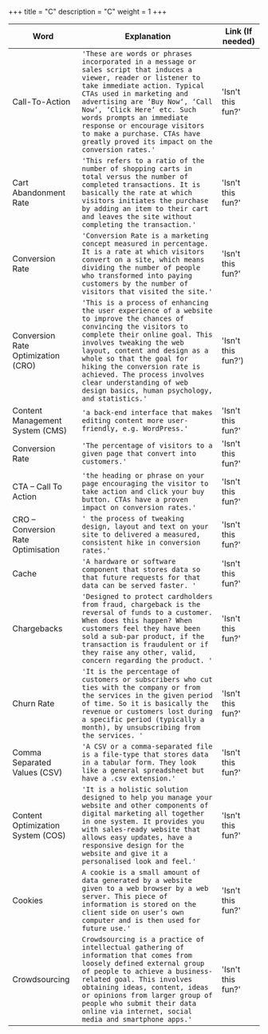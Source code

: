 +++
title = "C"
description = "C"
weight = 1
+++

|     Word       |        Explanation            |Link (If needed)             |
|----------------|-------------------------------|-----------------------------|
|Call-To-Action        |`'These are words or phrases incorporated in a message or sales script that induces a viewer, reader or listener to take immediate action. Typical CTAs used in marketing and advertising are ‘Buy Now‘, ‘Call Now‘, ‘Click Here‘ etc. Such words prompts an immediate response or encourage visitors to make a purchase. CTAs have greatly proved its impact on the conversion rates.'`            |'Isn't this fun?'            |
|Cart Abandonment Rate        |`'This refers to a ratio of the number of shopping carts in total versus the number of completed transactions. It is basically the rate at which visitors initiates the purchase by adding an item to their cart and leaves the site without completing the transaction.'`            |'Isn't this fun?'            |
|Conversion Rate       |`'Conversion Rate is a marketing concept measured in percentage. It is a rate at which visitors convert on a site, which means dividing the number of people who transformed into paying customers by the number of visitors that visited the site.'`            |'Isn't this fun?'            |
|Conversion Rate Optimization (CRO)        |`'This is a process of enhancing the user experience of a website to improve the chances of convincing the visitors to complete their online goal. This involves tweaking the web layout, content and design as a whole so that the goal for hiking the conversion rate is achieved. The process involves clear understanding of web design basics, human psychology, and statistics.'`            |'Isn't this fun?')            |
|Content Management System (CMS)      |`'a back-end interface that makes editing content more user-friendly, e.g. WordPress.'`            |'Isn't this fun?'            |
|Conversion Rate        |`'The percentage of visitors to a given page that convert into customers.'`            |'Isn't this fun?'            |
|CTA – Call To Action        |`'the heading or phrase on your page encouraging the visitor to take action and click your buy button. CTAs have a proven impact on conversion rates.'`            |'Isn't this fun?'            |
|CRO – Conversion Rate Optimisation        |`' the process of tweaking design, layout and text on your site to delivered a measured, consistent hike in conversion rates.'`            |'Isn't this fun?'             |
|Cache        |`'A hardware or software component that stores data so that future requests for that data can be served faster. '`            |'Isn't this fun?'            |
|Chargebacks         |`'Designed to protect cardholders from fraud, chargeback is the reversal of funds to a customer. When does this happen? When customers feel they have been sold a sub-par product, if the transaction is fraudulent or if they raise any other, valid, concern regarding the product. '`            |'Isn't this fun?'            |
|Churn Rate        |`'It is the percentage of customers or subscribers who cut ties with the company or from the services in the given period of time. So it is basically the revenue or customers lost during a specific period (typically a month), by unsubscribing from the services. '`            |'Isn't this fun?'            |
|Comma Separated Values (CSV)       |`'A CSV or a comma-separated file is a file-type that stores data in a tabular form. They look like a general spreadsheet but have a .csv extension.'`            |'Isn't this fun?'            |
|Content Optimization System (COS)       |`'It is a holistic solution designed to help you manage your website and other components of digital marketing all together in one system. It provides you with sales-ready website that allows easy updates, have a responsive design for the website and give it a personalised look and feel.'`            |'Isn't this fun?'            |
|Cookies        |`A cookie is a small amount of data generated by a website given to a web browser by a web server. This piece of information is stored on the client side on user’s own computer and is then used for future use.'`            |'Isn't this fun?'            |
|Crowdsourcing        |`Crowdsourcing is a practice of intellectual gathering of information that comes from loosely defined external group of people to achieve a business-related goal. This involves obtaining ideas, content, ideas or opinions from larger group of people who submit their data online via internet, social media and smartphone apps.'`            |'Isn't this fun?'            |